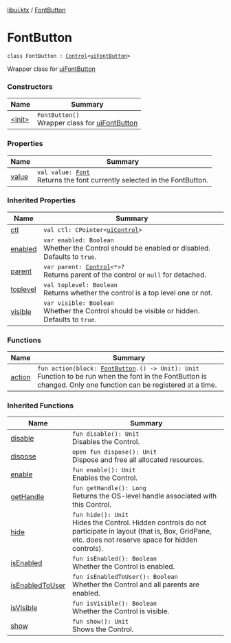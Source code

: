 [libui.ktx](../index.md) / [FontButton](./index.md)

# FontButton

`class FontButton : `[`Control`](../-control/index.md)`<`[`uiFontButton`](../../libui/ui-font-button.md)`>`

Wrapper class for [uiFontButton](../../libui/ui-font-button.md)

### Constructors

| Name | Summary |
|---|---|
| [&lt;init&gt;](-init-.md) | `FontButton()`<br>Wrapper class for [uiFontButton](../../libui/ui-font-button.md) |

### Properties

| Name | Summary |
|---|---|
| [value](value.md) | `val value: `[`Font`](../-font/index.md)<br>Returns the font currently selected in the FontButton. |

### Inherited Properties

| Name | Summary |
|---|---|
| [ctl](../-control/ctl.md) | `val ctl: CPointer<`[`uiControl`](../../libui/ui-control/index.md)`>` |
| [enabled](../-control/enabled.md) | `var enabled: Boolean`<br>Whether the Control should be enabled or disabled. Defaults to `true`. |
| [parent](../-control/parent.md) | `var parent: `[`Control`](../-control/index.md)`<*>?`<br>Returns parent of the control or `null` for detached. |
| [toplevel](../-control/toplevel.md) | `val toplevel: Boolean`<br>Returns whether the control is a top level one or not. |
| [visible](../-control/visible.md) | `var visible: Boolean`<br>Whether the Control should be visible or hidden. Defaults to `true`. |

### Functions

| Name | Summary |
|---|---|
| [action](action.md) | `fun action(block: `[`FontButton`](./index.md)`.() -> Unit): Unit`<br>Function to be run when the font in the FontButton is changed. Only one function can be registered at a time. |

### Inherited Functions

| Name | Summary |
|---|---|
| [disable](../-control/disable.md) | `fun disable(): Unit`<br>Disables the Control. |
| [dispose](../-control/dispose.md) | `open fun dispose(): Unit`<br>Dispose and free all allocated resources. |
| [enable](../-control/enable.md) | `fun enable(): Unit`<br>Enables the Control. |
| [getHandle](../-control/get-handle.md) | `fun getHandle(): Long`<br>Returns the OS-level handle associated with this Control. |
| [hide](../-control/hide.md) | `fun hide(): Unit`<br>Hides the Control. Hidden controls do not participate in layout (that is, Box, GridPane, etc. does not reserve space for hidden controls). |
| [isEnabled](../-control/is-enabled.md) | `fun isEnabled(): Boolean`<br>Whether the Control is enabled. |
| [isEnabledToUser](../-control/is-enabled-to-user.md) | `fun isEnabledToUser(): Boolean`<br>Whether the Control and all parents are enabled. |
| [isVisible](../-control/is-visible.md) | `fun isVisible(): Boolean`<br>Whether the Control is visible. |
| [show](../-control/show.md) | `fun show(): Unit`<br>Shows the Control. |
